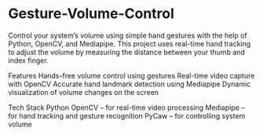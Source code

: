 # Gesture-Volume-Control
Control your system’s volume using simple hand gestures with the help of Python, OpenCV, and Mediapipe.
This project uses real-time hand tracking to adjust the volume by measuring the distance between your thumb and index finger.


Features
Hands-free volume control using gestures
Real-time video capture with OpenCV
Accurate hand landmark detection using Mediapipe
Dynamic visualization of volume changes on the screen


Tech Stack
Python
OpenCV – for real-time video processing
Mediapipe – for hand tracking and gesture recognition
PyCaw – for controlling system volume







